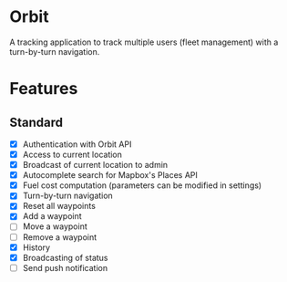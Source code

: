 # Orbit
A tracking application to track multiple users (fleet management) with a turn-by-turn navigation.

# Features
## Standard
- [x] Authentication with Orbit API
- [x] Access to current location
- [x] Broadcast of current location to admin
- [x] Autocomplete search for Mapbox's Places API
- [x] Fuel cost computation (parameters can be modified in settings)
- [x] Turn-by-turn navigation
- [x] Reset all waypoints
- [x] Add a waypoint
- [ ] Move a waypoint
- [ ] Remove a waypoint
- [x] History
- [x] Broadcasting of status
- [ ] Send push notification

